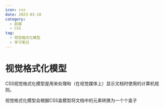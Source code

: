 ```yaml
---
icon: css
date: 2023-03-18
category:
  - 前端
  - CSS
tag:
  - 视觉格式化模型
  - 学习笔记
---
```


# 视觉格式化模型

CSS视觉格式化模型是用来处理和（在视觉媒体上）显示文档时使用的计算机规则。

视觉格式化模型会根据CSS盒模型将文档中的元素转换为一个个盒子